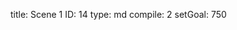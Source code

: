 title:          Scene 1
ID:             14
type:           md
compile:        2
setGoal:        750


